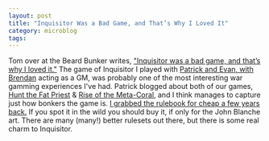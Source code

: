 ```yaml
---
layout: post
title: "Inquisitor Was a Bad Game, and That’s Why I Loved It"
category: microblog
tags:
---
```


Tom over at the Beard Bunker writes, ["Inquisitor was a bad game, and that’s why I loved it."][1] The game of Inquisitor I played with [Patrick and Evan, with Brendan][2] acting as a GM, was probably one of the most interesting war gamming experiences I've had. Patrick blogged about both of our games, [Hunt the Fat Priest][3] & [Rise of the Meta-Coral][4], and I think manages to capture just how bonkers the game is. [I grabbed the rulebook for cheap a few years back.][5] If you spot it in the wild you should buy it, if only for the John Blanche art. There are many (many!) better rulesets out there, but there is some real charm to Inquisitor. 

[1]: https://www.thebeardbunker.com/2023/06/inquisitor-was-bad-game-and-thats-why-i.html
[2]: https://twitter.com/SaveVsTPK/status/1159297003479797760?s=20
[3]: http://falsemachine.blogspot.com/2019/08/we-played-inquisitor-game-one-hunt-fat.html
[4]: http://falsemachine.blogspot.com/2019/08/we-played-inquisitor-game-two-rise-of.html
[5]: https://twitter.com/SaveVsTPK/status/1144029202494005248
